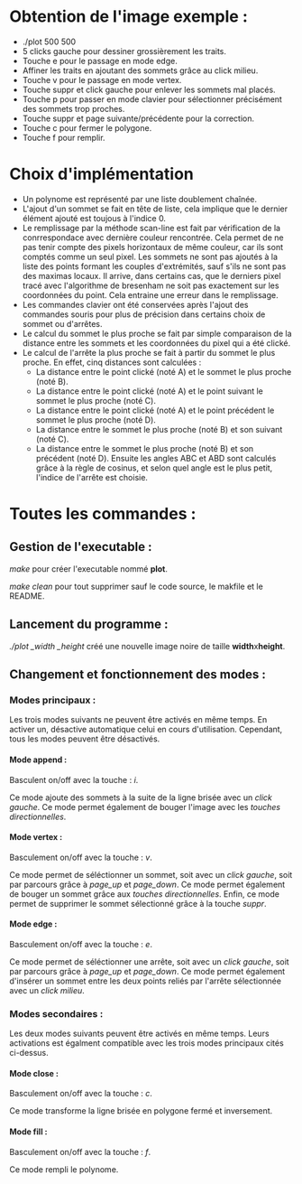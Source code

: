 # Obtention de l'image exemple :

- ./plot 500 500
- 5 clicks gauche pour dessiner grossièrement les traits.
- Touche e pour le passage en mode edge.
- Affiner les traits en ajoutant des sommets grâce au click milieu.
- Touche v pour le passage en mode vertex.
- Touche suppr et click gauche pour enlever les sommets mal placés.
- Touche p pour passer en mode clavier pour sélectionner précisément des sommets trop proches.
- Touche suppr et page suivante/précédente pour la correction.
- Touche c pour fermer le polygone.
- Touche f pour remplir.

# Choix d'implémentation

* Un polynome est représenté par une liste doublement chaînée.
* L'ajout d'un sommet se fait en tête de liste, cela implique que le dernier élément ajouté est toujous à l'indice 0.
* Le remplissage par la méthode scan-line est fait par vérification de la conrrespondace avec dernière couleur rencontrée. Cela permet de ne pas tenir compte des pixels horizontaux de même couleur, car ils sont comptés comme un seul pixel. Les sommets ne sont pas ajoutés à la liste des points formant les couples d'extrémités, sauf s'ils ne sont pas des maximas locaux. Il arrive, dans certains cas, que le derniers pixel tracé avec l'algorithme de bresenham ne soit pas exactement sur les coordonnées du point. Cela entraine une erreur dans le remplissage.
* Les commandes clavier ont été conservées après l'ajout des commandes souris pour plus de précision dans certains choix de sommet ou d'arrêtes.
* Le calcul du sommet le plus proche se fait par simple comparaison de la distance entre les sommets et les coordonnées du pixel qui a été clické.
* Le calcul de l'arrête la plus proche se fait à partir du sommet le plus proche. En effet, cinq distances sont calculées : 
    - La distance entre le point clické (noté A) et le sommet le plus proche (noté B).
    - La distance entre le point clické (noté A) et le point suivant le sommet le plus proche (noté C).
    - La distance entre le point clické (noté A) et le point précédent le sommet le plus proche (noté D).
    - La distance entre le sommet le plus proche (noté B) et son suivant (noté C).
    - La distance entre le sommet le plus proche (noté B) et son précédent (noté D).
    Ensuite les angles ABC et ABD sont calculés grâce à la règle de cosinus, et selon quel angle est le plus petit, l'indice de l'arrête est choisie.

# Toutes les commandes :

## Gestion de l'executable :

*make* pour créer l'executable nommé **plot**.

*make clean* pour tout supprimer sauf le code source, le makfile et le README.

## Lancement du programme :

*./plot _width _height* créé une nouvelle image noire de taille **width**x**height**.

## Changement et fonctionnement des modes :

### Modes principaux :

Les trois modes suivants ne peuvent être activés en même temps. En activer un, désactive automatique celui en cours d'utilisation. Cependant, tous les modes peuvent être désactivés.

#### Mode append :

Basculent on/off avec la touche : *i*.

Ce mode ajoute des sommets à la suite de la ligne brisée avec un *click gauche*.
Ce mode permet également de bouger l'image avec les *touches directionnelles*.

#### Mode vertex :

Basculement on/off avec la touche : *v*.

Ce mode permet de séléctionner un sommet, soit avec un *click gauche*, soit par parcours grâce à *page_up* et *page_down*.
Ce mode permet également de bouger un sommet grâce aux *touches directionnelles*.
Enfin, ce mode permet de supprimer le sommet sélectionné grâce à la touche *suppr*.

#### Mode edge :

Basculement on/off avec la touche : *e*.

Ce mode permet de séléctionner une arrête, soit avec un *click gauche*, soit par parcours grâce à *page_up* et *page_down*.
Ce mode permet également d'insérer un sommet entre les deux points reliés par l'arrête sélectionnée avec un *click milieu*.

### Modes secondaires :

Les deux modes suivants peuvent être activés en même temps. Leurs activations est égalment compatible avec les trois modes principaux cités ci-dessus.

#### Mode close :

Basculement on/off avec la touche : *c*.

Ce mode transforme la ligne brisée en polygone fermé et inversement.

#### Mode fill :

Basculement on/off avec la touche : *f*.

Ce mode rempli le polynome.